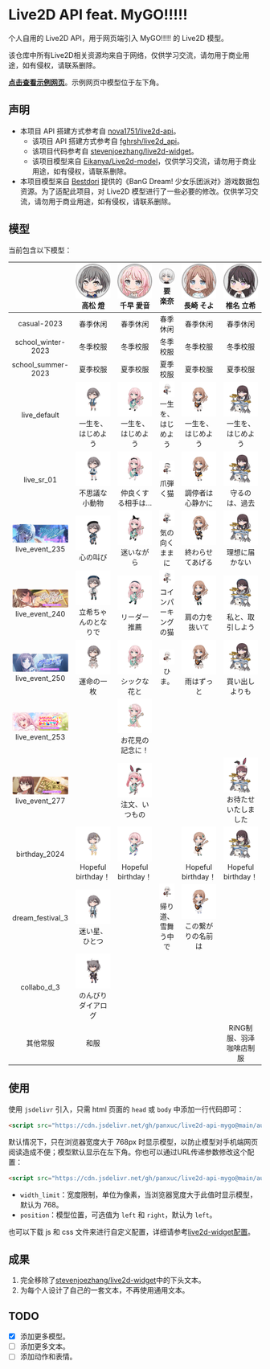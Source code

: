 # Live2D API feat. MyGO!!!!!

个人自用的 Live2D API，用于网页端引入 MyGO!!!!! 的 Live2D 模型。

该仓库中所有Live2D相关资源均来自于网络，仅供学习交流，请勿用于商业用途，如有侵权，请联系删除。

[**点击查看示例网页**](https://live2d-api-mygo.panxuc.com/)。示例网页中模型位于左下角。

## 声明

- 本项目 API 搭建方式参考自 [nova1751/live2d-api](https://github.com/nova1751/live2d-api)。
  - 该项目 API 搭建方式参考自 [fghrsh/live2d_api](https://github.com/fghrsh/live2d_api)。
  - 该项目代码参考自 [stevenjoezhang/live2d-widget](https://github.com/stevenjoezhang/live2d-widget)。
  - 该项目模型来自 [Eikanya/Live2d-model](https://github.com/Eikanya/Live2d-model)，仅供学习交流，请勿用于商业用途，如有侵权，请联系删除。
- 本项目模型来自 [Bestdori](https://bestdori.com/) 提供的《BanG Dream! 少女乐团派对》游戏数据包资源。为了适配此项目，对 Live2D 模型进行了一些必要的修改。仅供学习交流，请勿用于商业用途，如有侵权，请联系删除。

## 模型

当前包含以下模型：

<table style="text-align: center;">
  <colgroup>
    <col style="width: auto;">
    <col style="width: 20%;">
    <col style="width: 20%;">
    <col style="width: 20%;">
    <col style="width: 20%;">
    <col style="width: 20%;">
  </colgroup>
  <thead>
    <tr>
      <th></th>
      <th><img src="assets/chara_icon_36.png" alt="tomori"><br lang="ja">高松 燈</th>
      <th><img src="assets/chara_icon_37.png" alt="anon"><br lang="ja">千早 愛音</th>
      <th><img src="assets/chara_icon_38.png" alt="rana"><br lang="ja">要 楽奈</th>
      <th><img src="assets/chara_icon_39.png" alt="soyo"><br lang="ja">長崎 そよ</th>
      <th><img src="assets/chara_icon_40.png" alt="taki"><br lang="ja">椎名 立希</th>
    </tr>
  </thead>
  <tbody>
    <tr>
      <td>casual-2023</td>
      <td>春季休闲</td>
      <td>春季休闲</td>
      <td>春季休闲</td>
      <td>春季休闲</td>
      <td>春季休闲</td>
    </tr>
    <tr>
      <td>school_winter-2023</td>
      <td>冬季校服</td>
      <td>冬季校服</td>
      <td>冬季校服</td>
      <td>冬季校服</td>
      <td>冬季校服</td>
    </tr>
    <tr>
      <td>school_summer-2023</td>
      <td>夏季校服</td>
      <td>夏季校服</td>
      <td>夏季校服</td>
      <td>夏季校服</td>
      <td>夏季校服</td>
    </tr>
    <tr>
      <td>live_default</td>
      <td><img src="assets/036_live_default.png" alt="036_live_default"><br lang="ja">一生を、はじめよう</td>
      <td><img src="assets/037_live_default.png" alt="037_live_default"><br lang="ja">一生を、はじめよう</td>
      <td><img src="assets/038_live_default.png" alt="038_live_default"><br lang="ja">一生を、はじめよう</td>
      <td><img src="assets/039_live_default.png" alt="039_live_default"><br lang="ja">一生を、はじめよう</td>
      <td><img src="assets/040_live_default.png" alt="040_live_default"><br lang="ja">一生を、はじめよう</td>
    </tr>
    <tr>
      <td>live_sr_01</td>
      <td><img src="assets/036_live_sr_01.png" alt="036_live_sr_01"><br lang="ja">不思議な小動物</td>
      <td><img src="assets/037_live_sr_01.png" alt="037_live_sr_01"><br lang="ja">仲良くする相手は…</td>
      <td><img src="assets/038_live_sr_01.png" alt="038_live_sr_01"><br lang="ja">爪弾く猫</td>
      <td><img src="assets/039_live_sr_01.png" alt="039_live_sr_01"><br lang="ja">調停者は心静かに</td>
      <td><img src="assets/040_live_sr_01.png" alt="040_live_sr_01"><br lang="ja">守るのは、過去</td>
    </tr>
    <tr>
      <td><img src="assets/banner_memorial_event235.png" alt="banner_memorial_event235"><br>live_event_235</td>
      <td><img src="assets/036_live_event_235_ur.png" alt="036_live_event_235_ur"><br lang="ja">心の叫び</td>
      <td><img src="assets/037_live_event_235_ur.png" alt="037_live_event_235_ur"><br lang="ja">迷いながら</td>
      <td><img src="assets/038_live_event_235_sr.png" alt="038_live_event_235_sr"><br lang="ja">気の向くままに</td>
      <td><img src="assets/039_live_event_235_ur.png" alt="039_live_event_235_ur"><br lang="ja">終わらせてあげる</td>
      <td><img src="assets/040_live_event_235_sr.png" alt="040_live_event_235_sr"><br lang="ja">理想に届かない</td>
    </tr>
    <tr>
      <td><img src="assets/banner_memorial_event240.png" alt="banner_memorial_event240"><br>live_event_240</td>
      <td><img src="assets/036_live_event_240_ssr.png" alt="036_live_event_240_ssr"><br lang="ja">立希ちゃんのとなりで</td>
      <td><img src="assets/037_live_event_240_sr.png" alt="037_live_event_240_sr"><br lang="ja">リーダー推薦</td>
      <td><img src="assets/038_live_event_240_ur.png" alt="038_live_event_240_ur"><br lang="ja">コインパーキングの猫</td>
      <td><img src="assets/039_live_event_240_r.png" alt="039_live_event_240_r"><br lang="ja">肩の力を抜いて</td>
      <td><img src="assets/040_live_event_240_ur.png" alt="040_live_event_240_ur"><br lang="ja">私と、取引しよう</td>
    </tr>
    <tr>
      <td><img src="assets/banner_memorial_event250.png" alt="banner_memorial_event250"><br>live_event_250</td>
      <td><img src="assets/036_live_event_250_ur.png" alt="036_live_event_250_ur"><br lang="ja">運命の一枚</td>
      <td><img src="assets/037_live_event_250_r.png" alt="037_live_event_250_r"><br lang="ja">シックな花と</td>
      <td><img src="assets/038_live_event_250_sr.png" alt="038_live_event_250_sr"><br lang="ja">ひま。</td>
      <td><img src="assets/039_live_event_250_ur.png" alt="039_live_event_250_ur"><br lang="ja">雨はずっと</td>
      <td><img src="assets/040_live_event_250_ssr.png" alt="040_live_event_250_ssr"><br lang="ja">買い出しよりも</td>
    </tr>
    <tr>
      <td><img src="assets/banner_memorial_event253.png" alt="banner_memorial_event253"><br>live_event_253</td>
      <td></td>
      <td><img src="assets/037_live_event_253_ur.png" alt="037_live_event_253_ur"><br lang="ja">お花見の記念に！</td>
      <td></td>
      <td></td>
      <td></td>
    </tr>
    <tr>
      <td><img src="assets/banner_memorial_event277.png" alt="banner_memorial_event277"><br>live_event_277</td>
      <td></td>
      <td><img src="assets/037_live_event_277_sr.png" alt="037_live_event_277_sr"><br lang="ja">注文、いつもの</td>
      <td></td>
      <td></td>
      <td><img src="assets/040_live_event_277_ur.png" alt="040_live_event_277_ur"><br lang="ja">お待たせいたしました</td>
    </tr>
    <tr>
      <td>birthday_2024</td>
      <td><img src="assets/036_birthday_2024_ssr.png" alt="036_birthday_2024_ssr"><br lang="ja">Hopeful birthday！</td>
      <td><img src="assets/037_birthday_2024_ssr.png" alt="037_birthday_2024_ssr"><br lang="ja">Hopeful birthday！</td>
      <td></td>
      <td><img src="assets/039_birthday_2024_ssr.png" alt="039_birthday_2024_ssr"><br lang="ja">Hopeful birthday！</td>
      <td><img src="assets/040_birthday_2024_ssr.png" alt="040_birthday_2024_ssr"><br lang="ja">Hopeful birthday！</td>
    </tr>
    <tr>
      <td>dream_festival_3</td>
      <td><img src="assets/036_dream_festival_3_ur.png" alt="036_dream_festival_3_ur"><br lang="ja">迷い星、ひとつ</td>
      <td></td>
      <td><img src="assets/038_dream_festival_3_ur.png" alt="038_dream_festival_3_ur"><br lang="ja">帰り道、雪舞う中で</td>
      <td><img src="assets/039_dream_festival_3_ur.png" alt="039_dream_festival_3_ur"><br lang="ja">この繋がりの名前は</td>
      <td></td>
    </tr>
    <tr>
      <td>collabo_d_3</td>
      <td><img src="assets/036_collabo_d_3_ur.png" alt="036_collabo_d_3_ur"><br lang="ja">のんびりダイアログ</td>
      <td></td>
      <td></td>
      <td></td>
      <td></td>
    </tr>
    <tr>
      <td>其他常服</td>
      <td>和服</td>
      <td></td>
      <td></td>
      <td></td>
      <td>RiNG制服、羽泽咖啡店制服</td>
    </tr>
  </tbody>
</table>

## 使用

使用 `jsdelivr` 引入，只需 html 页面的 `head` 或 `body` 中添加一行代码即可：

```html
<script src="https://cdn.jsdelivr.net/gh/panxuc/live2d-api-mygo@main/autoload.js"></script>
```

默认情况下，只在浏览器宽度大于 768px 时显示模型，以防止模型对手机端网页阅读造成不便；模型默认显示在左下角。你也可以通过URL传递参数修改这个配置：

```html
<script src="https://cdn.jsdelivr.net/gh/panxuc/live2d-api-mygo@main/autoload.js?width_limit=0&position=right"></script>
```

- `width_limit`：宽度限制，单位为像素，当浏览器宽度大于此值时显示模型，默认为 768。
- `position`：模型位置，可选值为 `left` 和 `right`，默认为 `left`。

也可以下载 js 和 css 文件来进行自定义配置，详细请参考[live2d-widget配置](https://github.com/stevenjoezhang/live2d-widget#%E9%85%8D%E7%BD%AE-configuration)。

## 成果

1. 完全移除了[stevenjoezhang/live2d-widget](https://github.com/stevenjoezhang/live2d-widget)中的下头文本。
2. 为每个人设计了自己的一套文本，不再使用通用文本。

## TODO

- [x] 添加更多模型。
- [ ] 添加更多文本。
- [ ] 添加动作和表情。
